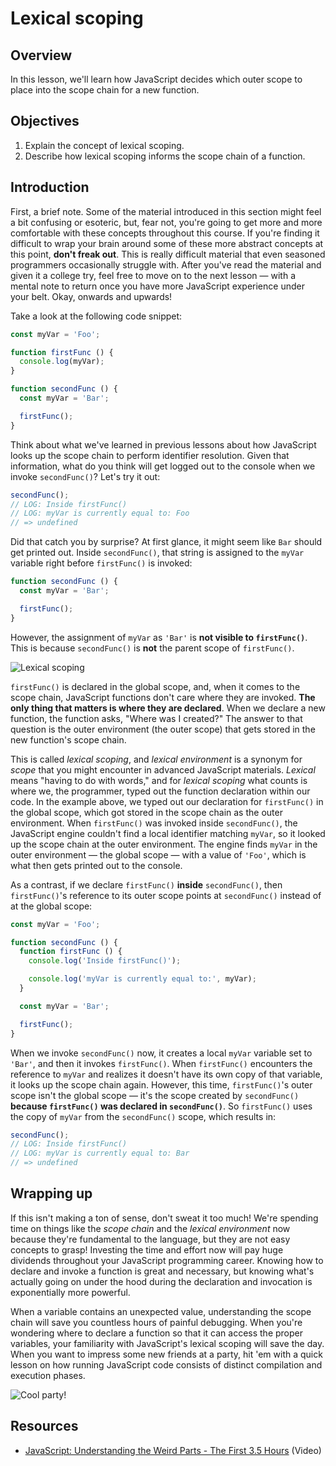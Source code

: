 # Lexical scoping

## Overview
In this lesson, we'll learn how JavaScript decides which outer scope to place into the scope chain for a new function.

## Objectives
1. Explain the concept of lexical scoping.
2. Describe how lexical scoping informs the scope chain of a function.

## Introduction
First, a brief note. Some of the material introduced in this section might feel a bit confusing or esoteric, but, fear not, you're going to get more and more comfortable with these concepts throughout this course. If you're finding it difficult to wrap your brain around some of these more abstract concepts at this point, **don't freak out**. This is really difficult material that even seasoned programmers occasionally struggle with. After you've read the material and given it a college try, feel free to move on to the next lesson — with a mental note to return once you have more JavaScript experience under your belt. Okay, onwards and upwards!

Take a look at the following code snippet:
```js
const myVar = 'Foo';

function firstFunc () {
  console.log(myVar);
}

function secondFunc () {
  const myVar = 'Bar';

  firstFunc();
}
```

Think about what we've learned in previous lessons about how JavaScript looks up the scope chain to perform identifier resolution. Given that information, what do you think will get logged out to the console when we invoke `secondFunc()`? Let's try it out:
```js
secondFunc();
// LOG: Inside firstFunc()
// LOG: myVar is currently equal to: Foo
// => undefined
```

Did that catch you by surprise? At first glance, it might seem like `Bar` should get printed out. Inside `secondFunc()`, that string is assigned to the `myVar` variable right before `firstFunc()` is invoked:
```js
function secondFunc () {
  const myVar = 'Bar';

  firstFunc();
}
```

However, the assignment of `myVar` as `'Bar'` is **not visible to `firstFunc()`**. This is because `secondFunc()` is **not** the parent scope of `firstFunc()`.

![Lexical scoping](https://user-images.githubusercontent.com/17556281/29369661-408f9342-8271-11e7-91ec-236c30f7a716.png)

`firstFunc()` is declared in the global scope, and, when it comes to the scope chain, JavaScript functions don't care where they are invoked. **The only thing that matters is where they are declared**. When we declare a new function, the function asks, "Where was I created?" The answer to that question is the outer environment (the outer scope) that gets stored in the new function's scope chain.

This is called _lexical scoping_, and _lexical environment_ is a synonym for _scope_ that you might encounter in advanced JavaScript materials. _Lexical_ means "having to do with words," and for _lexical scoping_ what counts is where we, the programmer, typed out the function declaration within our code. In the example above, we typed out our declaration for `firstFunc()` in the global scope, which got stored in the scope chain as the outer environment. When `firstFunc()` was invoked inside `secondFunc()`, the JavaScript engine couldn't find a local identifier matching `myVar`, so it looked up the scope chain at the outer environment. The engine finds `myVar` in the outer environment — the global scope — with a value of `'Foo'`, which is what then gets printed out to the console.

As a contrast, if we declare `firstFunc()` **inside** `secondFunc()`, then `firstFunc()`'s reference to its outer scope points at `secondFunc()` instead of at the global scope:
```js
const myVar = 'Foo';

function secondFunc () {
  function firstFunc () {
    console.log('Inside firstFunc()');

    console.log('myVar is currently equal to:', myVar);
  }

  const myVar = 'Bar';

  firstFunc();
}
```

When we invoke `secondFunc()` now, it creates a local `myVar` variable set to `'Bar'`, and then it invokes `firstFunc()`. When `firstFunc()` encounters the reference to `myVar` and realizes it doesn't have its own copy of that variable, it looks up the scope chain again. However, this time, `firstFunc()`'s outer scope isn't the global scope — it's the scope created by `secondFunc()` **because `firstFunc()` was declared in `secondFunc()`**. So `firstFunc()` uses the copy of `myVar` from the `secondFunc()` scope, which results in:
```js
secondFunc();
// LOG: Inside firstFunc()
// LOG: myVar is currently equal to: Bar
// => undefined
```

## Wrapping up
If this isn't making a ton of sense, don't sweat it too much! We're spending time on things like the _scope chain_ and the _lexical environment_ now because they're fundamental to the language, but they are not easy concepts to grasp! Investing the time and effort now will pay huge dividends throughout your JavaScript programming career. Knowing how to declare and invoke a function is great and necessary, but knowing what's actually going on under the hood during the declaration and invocation is exponentially more powerful.

When a variable contains an unexpected value, understanding the scope chain will save you countless hours of painful debugging. When you're wondering where to declare a function so that it can access the proper variables, your familiarity with JavaScript's lexical scoping will save the day. When you want to impress some new friends at a party, hit 'em with a quick lesson on how running JavaScript code consists of distinct compilation and execution phases.

![Cool party!](https://user-images.githubusercontent.com/17556281/29349418-d385f406-8227-11e7-9994-a49681e5dea4.gif)

## Resources
- [JavaScript: Understanding the Weird Parts - The First 3.5 Hours](https://www.youtube.com/watch?v=Bv_5Zv5c-Ts) (Video)
